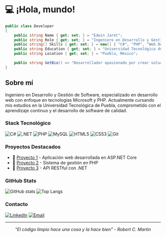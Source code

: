 # 💻 ¡Hola, mundo!

```csharp
public class Developer
{
    public string Name { get; set; } = "Edwin Jaret";
    public string Role { get; set; } = "Ingeniero en Desarrollo y Gestión de Software";
    public string[] Skills { get; set; } = new[] { "C#", "PHP", "Web Development" };
    public string Education { get; set; } = "Universidad Tecnológica de Puebla";
    public string Location { get; set; } = "Puebla, México";
    
    public string GetBio() => "Desarrollador apasionado por crear soluciones tecnológicas innovadoras";
}
```

## Sobre mí
Ingeniero en Desarrollo y Gestión de Software, especializado en desarrollo web con enfoque en tecnologías Microsoft y PHP. Actualmente cursando mis estudios en la Universidad Tecnológica de Puebla, comprometido con el aprendizaje continuo y el desarrollo de software de calidad.

### Stack Tecnológico
![C#](https://img.shields.io/badge/-C%23-239120?style=flat-square&logo=c-sharp&logoColor=white)
![.NET](https://img.shields.io/badge/-.NET-512BD4?style=flat-square&logo=.net&logoColor=white)
![PHP](https://img.shields.io/badge/-PHP-777BB4?style=flat-square&logo=php&logoColor=white)
![MySQL](https://img.shields.io/badge/-MySQL-4479A1?style=flat-square&logo=mysql&logoColor=white)
![HTML5](https://img.shields.io/badge/-HTML5-E34F26?style=flat-square&logo=html5&logoColor=white)
![CSS3](https://img.shields.io/badge/-CSS3-1572B6?style=flat-square&logo=css3&logoColor=white)
![Git](https://img.shields.io/badge/-Git-F05032?style=flat-square&logo=git&logoColor=white)

### Proyectos Destacados
- 🚀 [Proyecto 1](link) - Aplicación web desarrollada en ASP.NET Core
- 💼 [Proyecto 2](link) - Sistema de gestión en PHP
- 🌟 [Proyecto 3](link) - API RESTful con .NET

### GitHub Stats
![GitHub stats](https://github-readme-stats.vercel.app/api?username=Edwin-Jaret&show_icons=true&theme=dark)
![Top Langs](https://github-readme-stats.vercel.app/api/top-langs/?username=Edwin-Jaret&layout=compact&theme=dark)

### Contacto
[![LinkedIn](https://img.shields.io/badge/-LinkedIn-0A66C2?style=flat-square&logo=linkedin)](tu_linkedin)
[![Email](https://img.shields.io/badge/-Email-EA4335?style=flat-square&logo=gmail&logoColor=white)](mailto:tu@email.com)

---
<p align="center">
<i>"El código limpio hace una cosa y la hace bien" - Robert C. Martin</i>
</p>
